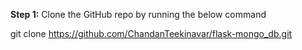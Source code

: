 **Step 1:** Clone the GitHub repo by running the below command

git clone https://github.com/ChandanTeekinavar/flask-mongo_db.git
